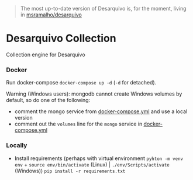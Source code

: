 > The most up-to-date version of Desarquivo is, for the moment, living in [msramalho/desarquivo](https://github.com/msramalho/desarquivo)

# Desarquivo Collection
Collection engine for Desarquivo


### Docker
Run docker-compose `docker-compose up -d` (`-d` for detached). 

Warning (Windows users): mongodb cannot create Windows volumes by default, so do one of the following:
<!-- * workaround:
  * comment mongo service in [docker-compose.yml](docker-compose.yml)
  * `docker volume create --name=mongodata`-->
* comment the mongo service from [docker-compose.yml](docker-compose.yml) and use a local version
* comment out the `volumes` line for the `mongo` service in [docker-compose.yml](docker-compose.yml)

### Locally
* Install requirements (perhaps with virtual environment `pyhton -m venv env` + `source env/bin/activate` (Linux) | `./env/Scripts/activate` (Windows)) `pip install -r requirements.txt`
